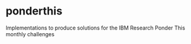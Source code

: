 # ponderthis
Implementations to produce solutions for the IBM Research Ponder This monthly challenges
